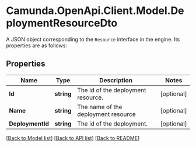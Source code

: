 # Camunda.OpenApi.Client.Model.DeploymentResourceDto
A JSON object corresponding to the `Resource` interface in the engine. Its properties are as follows:
## Properties

Name | Type | Description | Notes
------------ | ------------- | ------------- | -------------
**Id** | **string** | The id of the deployment resource. | [optional] 
**Name** | **string** | The name of the deployment resource | [optional] 
**DeploymentId** | **string** | The id of the deployment. | [optional] 

[[Back to Model list]](../README.md#documentation-for-models) [[Back to API list]](../README.md#documentation-for-api-endpoints) [[Back to README]](../README.md)

